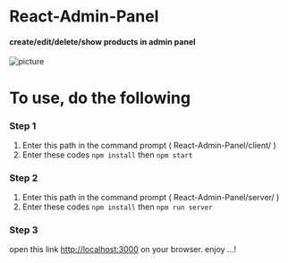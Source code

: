 # React-Admin-Panel
#### create/edit/delete/show products in admin panel
![picture](https://i.postimg.cc/J483hTQ3/picture.png)

# To use, do the following

### Step 1
1. Enter this path in the command prompt ( React-Admin-Panel/client/ )
2. Enter these codes
```npm install```
then
```npm start```

### Step 2
1. Enter this path in the command prompt ( React-Admin-Panel/server/ )
2. Enter these codes
```npm install```
then ```npm run server```

### Step 3
open this link [http://localhost:3000](http://localhost:3000) on your browser. enjoy ...!
